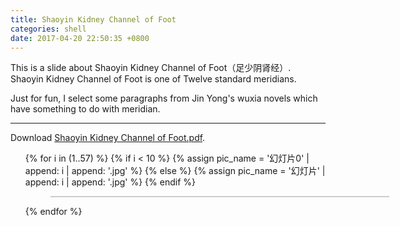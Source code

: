 ```yaml
---
title: Shaoyin Kidney Channel of Foot
categories: shell
date: 2017-04-20 22:50:35 +0800
---
```


This is a slide about Shaoyin Kidney Channel of Foot（足少阴肾经）. Shaoyin Kidney Channel of Foot is one of Twelve standard meridians.

Just for fun, I select some paragraphs from Jin Yong's wuxia novels which have something to do with meridian.

<!--shoreline-->
---

Download [Shaoyin Kidney Channel of Foot.pdf](/assets/pdf/kidney-channel/kidney-channel.pdf).

<ul>
	{% for i in (1..57) %}
		{% if i < 10 %}
			{% assign pic_name = '幻灯片0' | append: i | append: '.jpg' %}
		{% else %}
			{% assign pic_name = '幻灯片' | append: i | append: '.jpg' %}
		{% endif %}
		<figure style="width: 540px; border: 1px solid #ccc;" class="align-center">
	  		<img src="{{ site.url }}{{ site.baseurl }}/assets/pdf/kidney-channel/pic/{{ pic_name }}" alt="" />
		</figure> 
	{% endfor %}
</ul>